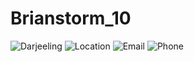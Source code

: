# Brianstorm_10

![Darjeeling](https://imgcld.yatra.com/ytimages/image/upload/v1462443339/Darjeeling_Map2.jpg)
![Location](https://th.bing.com/th/id/OIP.ORa2dMOfuvS72xiDLhLCTgAAAA?pid=ImgDet&rs=1)
![Email](https://th.bing.com/th/id/OIP.rdfWtHxzOvwKIp7sMsQHRgHaFQ?pid=ImgDet&rs=1)
![Phone](https://th.bing.com/th/id/R.90c672f6b510f844acfd8c976ca4c1f4?rik=lGlW09wYRDqohg&riu=http%3a%2f%2fwww.clipartbest.com%2fcliparts%2f7ia%2fLB7%2f7iaLB7RrT.png&ehk=4C7H9sfz6tec73nddgRAPgxUOA191JGYK4%2bopA2%2frJ0%3d&risl=&pid=ImgRaw&r=0)
